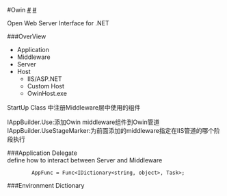#Owin [#](http://www.asp.net/aspnet/overview/owin-and-katana/an-overview-of-project-katana)  [#](http://owin.org/)

Open Web Server Interface for .NET


###OverView

+ Application
+ Middleware
+ Server
+ Host
	- IIS/ASP.NET
	- Custom Host
	- OwinHost.exe

StartUp Class 中注册Middleware层中使用的组件

IAppBuilder.Use:添加Owin middleware组件到Owin管道   
IAppBuilder.UseStageMarker:为前面添加的middleware指定在IIS管道的哪个阶段执行



###Application Delegate  
   define how to interact between Server and Middleware
   
   			AppFunc = Func<IDictionary<string, object>, Task>;
		
###Environment Dictionary